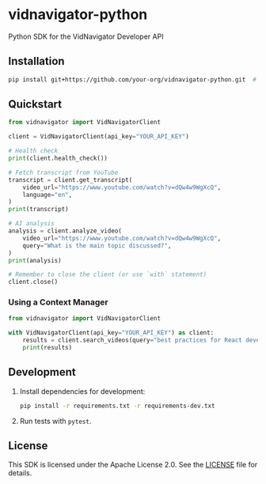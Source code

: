 # vidnavigator-python
Python SDK for the VidNavigator Developer API

## Installation

```bash
pip install git+https://github.com/your-org/vidnavigator-python.git  # or publish on PyPI
```

## Quickstart

```python
from vidnavigator import VidNavigatorClient

client = VidNavigatorClient(api_key="YOUR_API_KEY")

# Health check
print(client.health_check())

# Fetch transcript from YouTube
transcript = client.get_transcript(
    video_url="https://www.youtube.com/watch?v=dQw4w9WgXcQ",
    language="en",
)
print(transcript)

# AI analysis
analysis = client.analyze_video(
    video_url="https://www.youtube.com/watch?v=dQw4w9WgXcQ",
    query="What is the main topic discussed?",
)
print(analysis)

# Remember to close the client (or use `with` statement)
client.close()
```

### Using a Context Manager

```python
from vidnavigator import VidNavigatorClient

with VidNavigatorClient(api_key="YOUR_API_KEY") as client:
    results = client.search_videos(query="best practices for React development")
    print(results)
```

## Development

1. Install dependencies for development:
   ```bash
   pip install -r requirements.txt -r requirements-dev.txt
   ```
2. Run tests with `pytest`.

## License

This SDK is licensed under the Apache License 2.0. See the [LICENSE](LICENSE) file for details.
